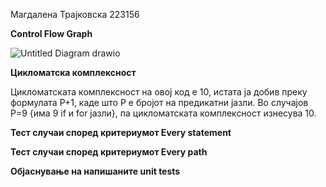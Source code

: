 Магдалена Трајковска 223156

**Control Flow Graph**


![Untitled Diagram drawio](https://github.com/magdalenatrajkovska/SI_2024_lab2_223156/assets/139167699/a2c279ca-5795-463a-9d22-ce0ad599a93e)


**Цикломатска комплексност**

Цикломатската комплексност на овој код е 10, истата ја добив преку формулата P+1, каде што P е бројот на предикатни јазли. Во случајoв P=9 {има 9 if и for јазли}, па цикломатската комплексност изнесува 10.

**Тест случаи според критериумот Every statement**

**Тест случаи според критериумот Every path**

**Објаснување на напишаните unit tests**
